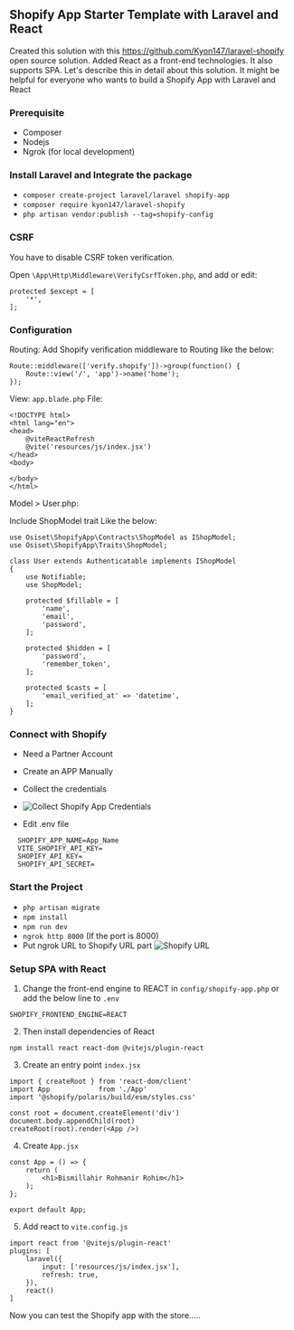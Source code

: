 ## Shopify App Starter Template with Laravel and React

Created this solution with this https://github.com/Kyon147/laravel-shopify open source solution. Added React as a front-end technologies. It also supports SPA. Let's describe this in detail about this solution. It might be helpful for everyone who wants to build a Shopify App with Laravel and React

### Prerequisite
 - Composer
 - Nodejs
 - Ngrok (for local development)

### Install Laravel and Integrate the package
 - `composer create-project laravel/laravel shopify-app`
 - `composer require kyon147/laravel-shopify`
 - `php artisan vendor:publish --tag=shopify-config`

### CSRF

You have to disable CSRF token verification. 

Open `\App\Http\Middleware\VerifyCsrfToken.php`, and add or edit:

```
protected $except = [
    '*',
];
```

### Configuration

Routing:
Add Shopify verification middleware to Routing like the below:

```
Route::middleware(['verify.shopify'])->group(function() {
    Route::view('/', 'app')->name('home');
});
```

View:
`app.blade.php` File:

```
<!DOCTYPE html>
<html lang="en">
<head>
    @viteReactRefresh
    @vite('resources/js/index.jsx')
</head>
<body>
    
</body>
</html>
```

Model > User.php:

Include ShopModel trait
Like the below:

```
use Osiset\ShopifyApp\Contracts\ShopModel as IShopModel;
use Osiset\ShopifyApp\Traits\ShopModel;
```

```
class User extends Authenticatable implements IShopModel
{
    use Notifiable;
    use ShopModel;

    protected $fillable = [
        'name',
        'email',
        'password',
    ];

    protected $hidden = [
        'password',
        'remember_token',
    ];

    protected $casts = [
        'email_verified_at' => 'datetime',
    ];
}
```

### Connect with Shopify

 - Need a Partner Account
 - Create an APP Manually
 - Collect the credentials
 - ![Collect Shopify App Credentials](https://github.com/nafeeur10/app/assets/10268310/d2ebc7d4-ec92-40b4-80d8-fb4f119c9425)

 - Edit .env file
 ```
   SHOPIFY_APP_NAME=App_Name
   VITE_SHOPIFY_API_KEY=
   SHOPIFY_API_KEY=
   SHOPIFY_API_SECRET=
```

### Start the Project

 - `php artisan migrate`
 - `npm install`
 - `npm run dev`
 - `ngrok http 8000` (If the port is 8000)
 - Put ngrok URL to Shopify URL part 
   ![Shopify URL](https://github.com/nafeeur10/app/assets/10268310/40a03825-6ea3-48fb-8ff8-feac5fe2106d)


### Setup SPA with React

1. Change the front-end engine to REACT in `config/shopify-app.php` or add the below line to `.env`
```
SHOPIFY_FRONTEND_ENGINE=REACT
```

2. Then install dependencies of React
```
npm install react react-dom @vitejs/plugin-react
```

3. Create an entry point `index.jsx`

```
import { createRoot } from 'react-dom/client'
import App            from './App'
import '@shopify/polaris/build/esm/styles.css'

const root = document.createElement('div')
document.body.appendChild(root)
createRoot(root).render(<App />)
```

4. Create `App.jsx`

```
const App = () => {
    return (
        <h1>Bismillahir Rohmanir Rohim</h1>
    );
};

export default App;
```

5. Add react to `vite.config.js`

```
import react from '@vitejs/plugin-react'
plugins: [
    laravel({
        input: ['resources/js/index.jsx'],
        refresh: true,
    }),
    react()
]
```

Now you can test the Shopify app with the store.....
